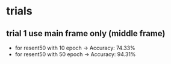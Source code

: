 # trials

## trial 1 use main frame only (middle frame)
- for resent50 with 10 epoch -> Accuracy: 74.33%
- for resent50 with 50 epoch -> Accuracy: 94.31%
